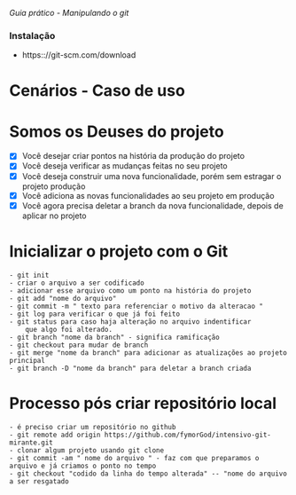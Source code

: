 *Guia prático - Manipulando o git*

### Instalação 

* https:://git-scm.com/download

# Cenários - Caso de uso

# Somos os Deuses do projeto
- [x] Você desejar criar pontos na história da produção do projeto
- [x] Você deseja verificar as mudanças feitas no seu projeto
- [x] Você deseja construir uma nova funcionalidade, porém sem estragar o projeto produção
- [x] Você adiciona as novas funcionalidades ao seu projeto em produção
- [x] Você agora precisa deletar a branch da nova funcionalidade, depois de aplicar no projeto

# Inicializar o projeto com o Git
	- git init
	- criar o arquivo a ser codificado
	- adicionar esse arquivo como um ponto na história do projeto
	- git add "nome do arquivo"
	- git commit -m " texto para referenciar o motivo da alteracao "
	- git log para verificar o que já foi feito
	- git status para caso haja alteração no arquivo indentificar
		que algo foi alterado.
	- git branch "nome da branch" - significa ramificação
	- git checkout para mudar de branch
	- git merge "nome da branch" para adicionar as atualizações ao projeto principal
	- git branch -D "nome da branch" para deletar a branch criada
# Processo pós criar repositório local
    - é preciso criar um repositório no github
    - git remote add origin https://github.com/fymorGod/intensivo-git-mirante.git
    - clonar algum projeto usando git clone
    - git commit -am " nome do arquivo " - faz com que preparamos o arquivo e já criamos o ponto no tempo
    - git checkout "codido da linha do tempo alterada" -- "nome do arquivo a ser resgatado
